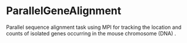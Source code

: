 # ParallelGeneAlignment
Parallel sequence alignment task using MPI for tracking the location and counts of isolated genes occurring in the mouse chromosome (DNA) .
